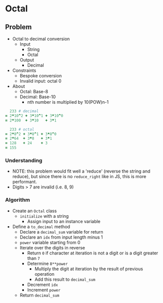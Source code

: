 # Octal

## Problem

- Octal to decimal conversion
  - Input
    - String
    - Octal
  - Output
    - Decimal
- Constraints
  - Bespoke conversion
  - Invalid input: octal 0
- About
  - Octal: Base-8
  - Decimal: Base-10
    - nth number is multiplied by 10(POW)n-1

```ruby
  233 # decimal
= 2*10^2 + 3*10^1 + 3*10^0
= 2*100  + 3*10   + 3*1

  233 # octal
= 2*8^2 + 3*8^1 + 3*8^0
= 2*64  + 3*8   + 3*1
= 128   + 24    + 3
= 155
```
### Understanding

- NOTE: this problem would fit well a 'reduce' (reverse the string and reduce),
        but since there is no `reduce_right` like in JS, this is more
        performant.
- Digits > 7 are invalid (i.e. 8, 9)

### Algorithm

- Create an `Octal` class
  - `initialize` with a string
    - Assign input to an instance variable
- Define a `to_decimal` method
  - Declare a `decimal_sum` variable for return
  - Declare an `idx` from input length minus 1
  - `power` variable starting from 0
  - Iterate over the digits in reverse
    - Return `0` if character at iteration is not a digit or is a digit greater than `7`
    - Determine `8**power`
      - Multiply the digit at iteration by the result of previous operation
      - Add this result to `decimal_sum`
    - Decrement `idx`
    - Increment `power`
  - Return `decimal_sum`
